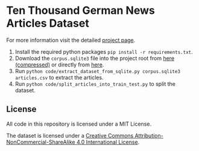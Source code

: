 # Ten Thousand German News Articles Dataset

For more information visit the detailed [project page](https://tblock.github.io/10kGNAD/).

1. Install the required python packages `pip install -r requirements.txt`.
2. Download the `corpus.sqlite3` file into the project root from [here (compressed)](https://github.com/OFAI/million-post-corpus/releases/download/v1.0.0/million_post_corpus.tar.bz2) or directly from [here](https://github.com/tblock/10kGNAD/releases/download/v1.0/corpus.sqlite3).
3. Run `python code/extract_dataset_from_sqlite.py corpus.sqlite3 articles.csv` to extract the articles.
4. Run `python code/split_articles_into_train_test.py` to split the dataset.

## License

All code in this repository is licensed under a MIT License.

The dataset is licensed under a [Creative Commons Attribution-NonCommercial-ShareAlike 4.0 International License](https://creativecommons.org/licenses/by-nc-sa/4.0/).
